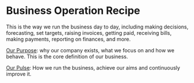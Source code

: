 # Business Operation Recipe

This is the way we run the business day to day, including making decisions, forecasting, set targets, raising invoices, getting paid, receiving bills, making payments, reporting on finances, and more.



[Our Purpose](/business_operation_recipe/our-purpose.md): why our company exists, what we focus on and how we behave. This is the core definition of our business.

[Our Pulse](/business_operation_recipe/our-pulse.md): How we run the business, achieve our aims and continuously improve it.
